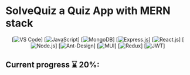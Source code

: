 # SolveQuiz a Quiz App with MERN stack

<div align="center">
  
[![VS Code](https://img.shields.io/badge/Visual_Studio_Code-0078D4?style=for-the-badge&logo=visual%20studio%20code&logoColor=white)]
[![JavaScript](https://img.shields.io/badge/JavaScript-F7DF1E?style=for-the-badge&logo=JavaScript&logoColor=black)]
[![MongoDB](https://img.shields.io/badge/MongoDB-4EA94B?style=for-the-badge&logo=mongodb&logoColor=white)]
[![Express.js](https://img.shields.io/badge/Express.js-404D59?style=for-the-badge)]
[![React.js](https://img.shields.io/badge/React-20232A?style=for-the-badge&logo=react&logoColor=61DAFB)]
[![Node.js](https://img.shields.io/badge/Node.js-43853D?style=for-the-badge&logo=node.js&logoColor=white)]
[![Ant-Design](https://img.shields.io/badge/-AntDesign-%230170FE?style=for-the-badge&logo=ant-design&logoColor=white)]
[![MUI](https://img.shields.io/badge/Material--UI-0081CB?style=for-the-badge&logo=material-ui&logoColor=white)]
[![Redux](https://img.shields.io/badge/Redux-593D88?style=for-the-badge&logo=redux&logoColor=white)]
[![JWT](https://img.shields.io/badge/JWT-black?style=for-the-badge&logo=JSON%20web%20tokens)]

</div>

## Current progress ⌛ 20%:
